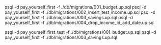 <!-- Development -->
psql -d pay_yourself_first -f ./db/migrations/001_budget.up.sql
psql -d pay_yourself_first -f ./db/migrations/002_insert_test_income.up.sql
psql -d pay_yourself_first -f ./db/migrations/003_savings.up.sql
psql -d pay_yourself_first -f ./db/migrations/004_drop_income_id_add_date.up.sql

<!-- Testing -->
psql -d pay_yourself_first_test -f ./db/migrations/001_budget.up.sql
psql -d pay_yourself_first -f ./db/migrations/003_savings.up.sql
